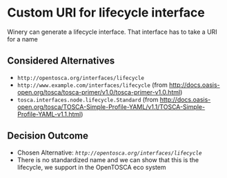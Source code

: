 # Custom URI for lifecycle interface

Winery can generate a lifecycle interface.
That interface has to take a URI for a name

## Considered Alternatives

* `http://opentosca.org/interfaces/lifecycle`
* `http://www.example.com/interfaces/lifecycle` (from http://docs.oasis-open.org/tosca/tosca-primer/v1.0/tosca-primer-v1.0.html)
* `tosca.interfaces.node.lifecycle.Standard` (from http://docs.oasis-open.org/tosca/TOSCA-Simple-Profile-YAML/v1.1/TOSCA-Simple-Profile-YAML-v1.1.html)  

## Decision Outcome

* Chosen Alternative: *`http://opentosca.org/interfaces/lifecycle`*
* There is no standardized name and we can show that this is the lifecycle, we support in the OpenTOSCA eco system
